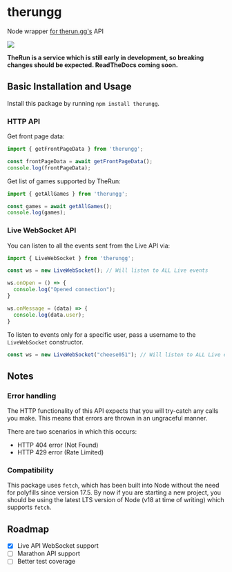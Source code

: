 # therungg
Node wrapper [for therun.gg's](https://therun.gg) API

[<img src="https://img.shields.io/npm/v/therungg">](https://www.npmjs.com/package/therungg)

**TheRun is a service which is still early in development, so breaking changes should be expected. ReadTheDocs coming soon.**

## Basic Installation and Usage
Install this package by running `npm install therungg`.

### HTTP API
Get front page data:
```ts
import { getFrontPageData } from 'therungg';

const frontPageData = await getFrontPageData();
console.log(frontPageData);
```

Get list of games supported by TheRun:
```ts
import { getAllGames } from 'therungg';

const games = await getAllGames();
console.log(games);
```
### Live WebSocket API
You can listen to all the events sent from the Live API via:
```ts
import { LiveWebSocket } from 'therungg';

const ws = new LiveWebSocket(); // Will listen to ALL Live events

ws.onOpen = () => {
  console.log("Opened connection");
}

ws.onMessage = (data) => {
  console.log(data.user);
}
```
To listen to events only for a specific user, pass a username to the `LiveWebSocket` constructor.
```ts
const ws = new LiveWebSocket("cheese051"); // Will listen to ALL Live events
```

## Notes
### Error handling
The HTTP functionality of this API expects that you will try-catch any calls you make. This means that errors are thrown in an ungraceful manner.

There are two scenarios in which this occurs:

  * HTTP 404 error (Not Found)
  * HTTP 429 error (Rate Limited)
### Compatibility
This package uses `fetch`, which has been built into Node without the need for polyfills since version 17.5. By now if you are starting a new project, you should be
using the latest LTS version of Node (v18 at time of writing) which supports `fetch`.

## Roadmap

  - [x] Live API WebSocket support
  - [ ] Marathon API support
  - [ ] Better test coverage
